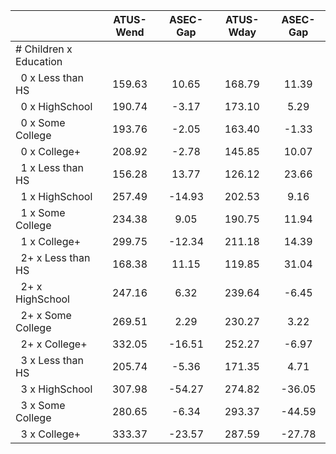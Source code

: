 
|                      |    ATUS-Wend |     ASEC-Gap |    ATUS-Wday |     ASEC-Gap |
| -------------------- | :----------: | :----------: | :----------: | :----------: |
| # Children x Education |              |              |              |              |
| &nbsp;&nbsp;0 x Less than HS |       159.63 |        10.65 |       168.79 |        11.39 |
| &nbsp;&nbsp;0 x HighSchool |       190.74 |        -3.17 |       173.10 |         5.29 |
| &nbsp;&nbsp;0 x Some College |       193.76 |        -2.05 |       163.40 |        -1.33 |
| &nbsp;&nbsp;0 x College+ |       208.92 |        -2.78 |       145.85 |        10.07 |
| &nbsp;&nbsp;1 x Less than HS |       156.28 |        13.77 |       126.12 |        23.66 |
| &nbsp;&nbsp;1 x HighSchool |       257.49 |       -14.93 |       202.53 |         9.16 |
| &nbsp;&nbsp;1 x Some College |       234.38 |         9.05 |       190.75 |        11.94 |
| &nbsp;&nbsp;1 x College+ |       299.75 |       -12.34 |       211.18 |        14.39 |
| &nbsp;&nbsp;2+ x Less than HS |       168.38 |        11.15 |       119.85 |        31.04 |
| &nbsp;&nbsp;2+ x HighSchool |       247.16 |         6.32 |       239.64 |        -6.45 |
| &nbsp;&nbsp;2+ x Some College |       269.51 |         2.29 |       230.27 |         3.22 |
| &nbsp;&nbsp;2+ x College+ |       332.05 |       -16.51 |       252.27 |        -6.97 |
| &nbsp;&nbsp;3 x Less than HS |       205.74 |        -5.36 |       171.35 |         4.71 |
| &nbsp;&nbsp;3 x HighSchool |       307.98 |       -54.27 |       274.82 |       -36.05 |
| &nbsp;&nbsp;3 x Some College |       280.65 |        -6.34 |       293.37 |       -44.59 |
| &nbsp;&nbsp;3 x College+ |       333.37 |       -23.57 |       287.59 |       -27.78 |

